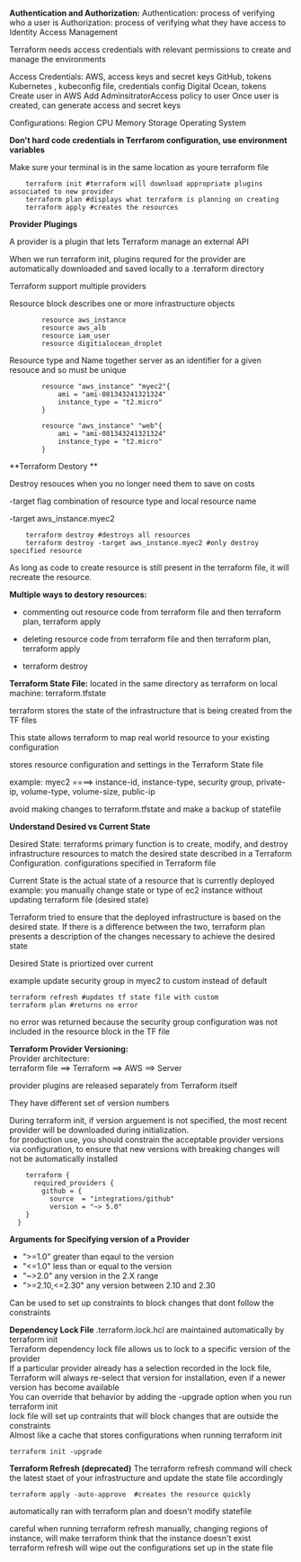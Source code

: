 **Authentication and Authorization:**
    Authentication: process of verifying who a user is
    Authorization: process of verifying what they have access to
    Identity Access Management  
    
  Terraform needs access credentials with relevant permissions to create and manage the environments  
  
  Access Credentials:
    AWS, access keys and secret keys
    GitHub, tokens
    Kubernetes , kubeconfig file, credentials config
    Digital Ocean, tokens
  Create user in AWS
    Add AdminsitratorAccess policy to user
    Once user is created, can generate access and secret keys
    
Configurations:
  Region
  CPU
  Memory
  Storage
  Operating System


**Don't hard code credentials in Terrfarom configuration, use environment variables**

Make sure your terminal is in the same location as youre terraform file

        terraform init #terraform will download appropriate plugins associated to new provider
        terraform plan #displays what terraform is planning on creating
        terraform apply #creates the resources 

**Provider Plugings**  

A provider is a plugin that lets Terraform manage an external API

When we run terraform init, plugins requred for the provider are automatically downloaded and saved locally to a .terraform directory 

Terraform support multiple providers 


Resource block describes one or more infrastructure objects 

            resource aws_instance
            resource aws_alb
            resource iam_user
            resource digitialocean_droplet

Resource type and Name together server as an identifier for a given resouce and so must be unique

            resource "aws_instance" "myec2"{
                ami = "ami-081343241321324"
                instance_type = "t2.micro"
            }

            resource "aws_instance" "web"{
                ami = "ami-081343241321324"
                instance_type = "t2.micro"
            }

            
**Terraform Destory ** 

Destroy resouces when you no longer need them to save on costs  

-target flag combination of resource type and local resource name   

-target aws_instance.myec2
        
        terraform destroy #destroys all resources
        terraform destroy -target aws_instance.myec2 #only destroy specified resource

As long as code to create resource is still present in the terraform file, it will recreate the resource.

**Multiple ways to destory resources:**

* commenting out resource code from terraform file and then terraform plan, terraform apply  

* deleting resource code from terraform file and then terraform plan, terraform apply  

* terraform destroy   




**Terraform State File:** located in the same directory as terraform on local machine: terraform.tfstate  

terraform stores the state of the infrastructure that is being created from the TF files  

This state allows terraform to map real world resource to your existing configuration  

stores resource configuration and settings in the Terraform State file

example:
myec2 ====> instance-id, instance-type, security group, private-ip, volume-type, volume-size, public-ip

avoid making changes to terraform.tfstate and make a backup of statefile 


**Understand Desired vs Current State**  

Desired State:
terraforms primary function is to create, modify, and destroy infrastructure resources to match the desired state described in a Terraform Configuration.
configurations specified in Terraform file

Current State is the actual state of a resource that is currently deployed
example: you manually change state or type of ec2 instance without updating terraform file (desired state)

Terraform tried to ensure that the deployed infrastructure is based on the desired state.
If there is a difference between the two, terraform plan presents a description of the changes necessary to achieve the desired state

Desired State is priortized over current

example update security group in myec2 to custom instead of default

    terraform refresh #updates tf state file with custom
    terraform plan #returns no error

no error was returned because the security group configuration was not included in the resource block in the TF file

**Terraform Provider Versioning:**  
Provider architecture:   
terraform file ==> Terraform ==> AWS ==> Server
                    
provider plugins are released separately from Terraform itself  

They have different set of version numbers

During terraform init, if version arguement is not specified, the most recent provider will be downloaded during initialization.  
for production use, you should constrain the acceptable provider versions via configuration, to ensure that new versions with breaking changes will not be automatically installed  


        terraform {
          required_providers {
            github = {
              source  = "integrations/github"
              version = "~> 5.0"
        }
      }

**Arguments for Specifying version of a Provider** 
* ">=1.0"          greater than eqaul to the version
* "<=1.0"          less than or equal to the version
* "~>2.0"          any version in the 2.X range
* ">=2.10,<=2.30" any version between 2.10 and 2.30

Can be used to set up constraints to block changes that dont follow the constraints

**Dependency Lock File**
.terraform.lock.hcl are maintained automatically by terraform init  
Terraform dependency lock file allows us to lock to a specific version of the provider  
If a particular provider already has a selection recorded in the lock file, Terraform will always re-select that version for installation, even if a newer version has become available  
You can override that behavior by adding the -upgrade option when you run terraform init  
lock file will set up contraints that will block changes that are outside the constraints  
Almost like a cache that stores configurations when running terraform init     


    terraform init -upgrade 

**Terraform Refresh (deprecated)**
The terraform refresh command will check the latest staet of your infrastructure and update the state file accordingly

    terraform apply -auto-approve  #creates the resource quickly

automatically ran with terraform plan and doesn't modify statefile

careful when running terraform refresh manually, changing regions of instance, will make terraform think that the instance doesn't exist  
terraform refresh will wipe out the configurations set up in the state file








    























